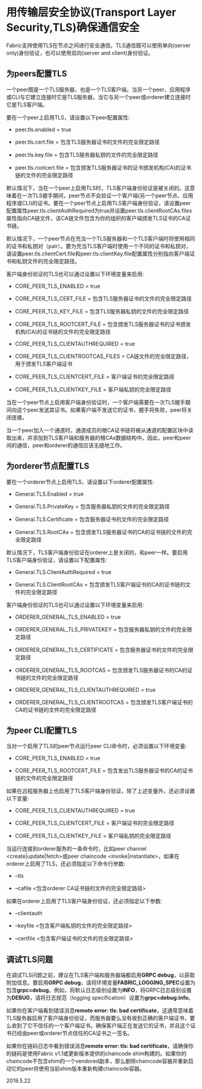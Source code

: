 # 用传输层安全协议(Transport Layer Security,TLS)确保通信安全

Fabric支持使用TLS在节点之间进行安全通信。TLS通信既可以使用单向(server only)身份验证，也可以使用双向(server and client)身份验证。

## 为peers配置TLS

一个peer既是一个TLS服务器，也是一个TLS客户端。当另一个peer、应用程序或CLI与它建立连接时它是TLS服务器，当它与另一个peer或orderer建立连接时它是TLS客户端。

要在一个peer上启用TLS，请设置以下peer配置属性:

* peer.tls.enabled = true

* peer.tls.cert.file = 包含TLS服务器证书的文件的完全限定路径

* peer.tls.key.file = 包含TLS服务器私钥的文件的完全限定路径

* peer.tls.rootcert.file = 包含颁发TLS服务器证书的证书颁发机构(CA)的证书链的文件的完全限定路径

默认情况下，当在一个peer上启用TLS时，TLS客户端身份验证是被关闭的。这意味着在一次TLS握手期间，peer节点不会验证一个客户端(另一个peer节点、应用程序或CLI)的证书。要在一个peer节点上启用TLS客户端身份验证，请设置peer配置属性peer.tls.clientAuthRequired为true并设置peer.tls.clientRootCAs.files属性指向CA链文件，该CA链文件包含为你的组织的客户端颁发TLS证书的CA证书链。

默认情况下，一个peer节点在充当一个TLS服务器和一个TLS客户端时将使用相同的证书和私钥对（pair）。要为充当TLS客户端时使用一个不同的证书和私钥对，请设置peer.tls.clientCert.file和peer.tls.clientKey.file配置属性分别指向客户端证书和私钥文件的完全限定路径。

客户端身份验证的TLS也可以通过设置以下环境变量来启用:

* CORE_PEER_TLS_ENABLED = true

* CORE_PEER_TLS_CERT_FILE = 包含TLS服务器证书的文件的完全限定路径

* CORE_PEER_TLS_KEY_FILE = 包含TLS服务器私钥的文件的完全限定路径

* CORE_PEER_TLS_ROOTCERT_FILE = 包含颁发TLS服务器证书的证书颁发机构(CA)的证书链的文件的完全限定路径

* CORE_PEER_TLS_CLIENTAUTHREQUIRED = true

* CORE_PEER_TLS_CLIENTROOTCAS_FILES = CA链文件的完全限定路径，用于颁发TLS客户端证书

* CORE_PEER_TLS_CLIENTCERT_FILE = 客户端证书的完全限定路径

* CORE_PEER_TLS_CLIENTKEY_FILE = 客户端私钥的完全限定路径

当在一个peer节点上启用客户端身份验证时，一个客户端需要在一次TLS握手期间向这个peer发送其证书。如果客户端不发送它的证书，握手将失败，peer将关闭连接。

当一个peer加入一个通道时，通道成员的根CA证书链将被从通道的配置区块中读取出来，并添加到TLS客户端和服务器的根CAs数据结构中。因此，peer和peer间的通信，peer和orderer的通信应该无缝地工作。

## 为orderer节点配置TLS

要在一个orderer节点上启用TLS，请设置以下orderer配置属性:

* General.TLS.Enabled = true

* General.TLS.PrivateKey = 包含服务器私钥的文件的完全限定路径

* General.TLS.Certificate = 包含服务器证书的文件的完全限定路径

* General.TLS.RootCAs = 包含颁发TLS服务器证书的CA的证书链的文件的完全限定路径

默认情况下，TLS客户端身份验证在orderer上是关闭的，和peer一样。要启用TLS客户端身份验证，请设置以下配置属性:

* General.TLS.ClientAuthRequired = true

* General.TLS.ClientRootCAs = 包含颁发TLS客户端证书的CA的证书链的文件的完全限定路径

客户端身份验证的TLS也可以通过设置以下环境变量来启用:

* ORDERER_GENERAL_TLS_ENABLED = true

* ORDERER_GENERAL_TLS_PRIVATEKEY = 包含服务器私钥的文件的完全限定路径

* ORDERER_GENERAL_TLS_CERTIFICATE = 包含服务器证书的文件的完全限定路径

* ORDERER_GENERAL_TLS_ROOTCAS = 包含颁发TLS服务器证书的CA的证书链的文件的完全限定路径

* ORDERER_GENERAL_TLS_CLIENTAUTHREQUIRED = true

* ORDERER_GENERAL_TLS_CLIENTROOTCAS = 包含颁发TLS客户端证书的CA的证书链的文件的完全限定路径

## 为peer CLI配置TLS

当对一个启用了TLS的peer节点运行peer CLI命令时，必须设置以下环境变量:

* CORE_PEER_TLS_ENABLED = true

* CORE_PEER_TLS_ROOTCERT_FILE = 包含发出TLS服务器证书的CA的证书链的文件的完全限定路径

如果在远程服务器上也启用了TLS客户端身份验证，除了上述变量外，还必须设置以下变量:

* CORE_PEER_TLS_CLIENTAUTHREQUIRED = true

* CORE_PEER_TLS_CLIENTCERT_FILE = 客户端证书的完全限定路径

* CORE_PEER_TLS_CLIENTKEY_FILE = 客户端私钥的完全限定路径

当运行连接到orderer服务的一条命令时，比如peer channel <create|update|fetch>或peer chaincode <invoke|instantiate>，如果在orderer上启用了TLS，还必须指定以下命令行参数:

* –tls

* –cafile <包含orderer CA证书链的文件的完全限定路径>

如果在orderer上启用了TLS客户端身份验证，还必须指定以下参数:

* –clientauth

* –keyfile <包含客户端私钥的文件的完全限定路径>

* –certfile <包含客户端证书的文件的完全限定路径>

## 调试TLS问题

在调试TLS问题之前，建议在TLS客户端和服务器端都启用**GRPC debug**，以获取附加信息。要启用**GRPC debug**，请将环境变量**FABRIC_LOGGING_SPEC**设置为包含**grpc=debug**。例如，将默认日志级别设置为**INFO**，将GRPC日志级别设置为**DEBUG**，请将日志规范（logging specification）设置为**grpc=debug:info**。

如果你在客户端看到错误消息**remote error: tls: bad certificate**，这通常意味着TLS服务器启用了客户端身份验证，而服务器要么没有收到正确的客户端证书，要么收到了它不信任的一个客户端证书。确保客户端正在发送它的证书，并且这个证书已经由peer或orderer节点信任的CA证书之一签名。

如果你在链码日志中看到错误消息**remote error: tls: bad certificate**，请确保你的链码是使用Fabric v1.1或更新版本提供的chaincode shim构建的。如果你的chaincode不包含shim的一个vendored副本，那么删除chaincode容器并重新启动它的peer将使用当前shim版本重新构建chaincode容器。

2019.5.22
